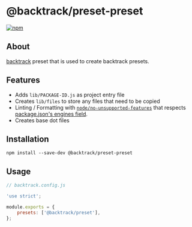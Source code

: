 # @backtrack/preset-preset

[![npm](https://img.shields.io/npm/v/@backtrack/preset-preset.svg?label=npm%20version)](https://www.npmjs.com/package/@backtrack/preset-preset)

## About

[backtrack](https://github.com/chrisblossom/backtrack) preset that is used to create backtrack presets.

## Features

*   Adds `lib/PACKAGE-ID.js` as project entry file
*   Creates `lib/files` to store any files that need to be copied
*   Linting / Formatting with [`node/no-unsupported-features`](https://github.com/mysticatea/eslint-plugin-node) that respects [package.json's engines field](https://docs.npmjs.com/files/package.json#engines).
*   Creates base dot files

## Installation

`npm install --save-dev @backtrack/preset-preset`

## Usage

```js
// backtrack.config.js

'use strict';

module.exports = {
    presets: ['@backtrack/preset'],
};
```
